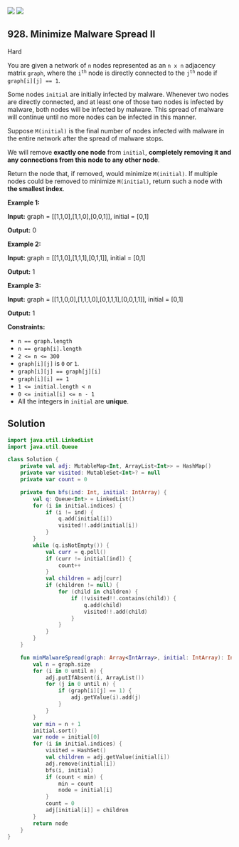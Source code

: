 [![](https://img.shields.io/github/stars/javadev/LeetCode-in-Kotlin?label=Stars&style=flat-square)](https://github.com/javadev/LeetCode-in-Kotlin)
[![](https://img.shields.io/github/forks/javadev/LeetCode-in-Kotlin?label=Fork%20me%20on%20GitHub%20&style=flat-square)](https://github.com/javadev/LeetCode-in-Kotlin/fork)

## 928\. Minimize Malware Spread II

Hard

You are given a network of `n` nodes represented as an `n x n` adjacency matrix `graph`, where the <code>i<sup>th</sup></code> node is directly connected to the <code>j<sup>th</sup></code> node if `graph[i][j] == 1`.

Some nodes `initial` are initially infected by malware. Whenever two nodes are directly connected, and at least one of those two nodes is infected by malware, both nodes will be infected by malware. This spread of malware will continue until no more nodes can be infected in this manner.

Suppose `M(initial)` is the final number of nodes infected with malware in the entire network after the spread of malware stops.

We will remove **exactly one node** from `initial`, **completely removing it and any connections from this node to any other node**.

Return the node that, if removed, would minimize `M(initial)`. If multiple nodes could be removed to minimize `M(initial)`, return such a node with **the smallest index**.

**Example 1:**

**Input:** graph = \[\[1,1,0],[1,1,0],[0,0,1]], initial = [0,1]

**Output:** 0

**Example 2:**

**Input:** graph = \[\[1,1,0],[1,1,1],[0,1,1]], initial = [0,1]

**Output:** 1

**Example 3:**

**Input:** graph = \[\[1,1,0,0],[1,1,1,0],[0,1,1,1],[0,0,1,1]], initial = [0,1]

**Output:** 1

**Constraints:**

*   `n == graph.length`
*   `n == graph[i].length`
*   `2 <= n <= 300`
*   `graph[i][j]` is `0` or `1`.
*   `graph[i][j] == graph[j][i]`
*   `graph[i][i] == 1`
*   `1 <= initial.length < n`
*   `0 <= initial[i] <= n - 1`
*   All the integers in `initial` are **unique**.

## Solution

```kotlin
import java.util.LinkedList
import java.util.Queue

class Solution {
    private val adj: MutableMap<Int, ArrayList<Int>> = HashMap()
    private var visited: MutableSet<Int>? = null
    private var count = 0

    private fun bfs(ind: Int, initial: IntArray) {
        val q: Queue<Int> = LinkedList()
        for (i in initial.indices) {
            if (i != ind) {
                q.add(initial[i])
                visited!!.add(initial[i])
            }
        }
        while (q.isNotEmpty()) {
            val curr = q.poll()
            if (curr != initial[ind]) {
                count++
            }
            val children = adj[curr]
            if (children != null) {
                for (child in children) {
                    if (!visited!!.contains(child)) {
                        q.add(child)
                        visited!!.add(child)
                    }
                }
            }
        }
    }

    fun minMalwareSpread(graph: Array<IntArray>, initial: IntArray): Int {
        val n = graph.size
        for (i in 0 until n) {
            adj.putIfAbsent(i, ArrayList())
            for (j in 0 until n) {
                if (graph[i][j] == 1) {
                    adj.getValue(i).add(j)
                }
            }
        }
        var min = n + 1
        initial.sort()
        var node = initial[0]
        for (i in initial.indices) {
            visited = HashSet()
            val children = adj.getValue(initial[i])
            adj.remove(initial[i])
            bfs(i, initial)
            if (count < min) {
                min = count
                node = initial[i]
            }
            count = 0
            adj[initial[i]] = children
        }
        return node
    }
}
```
